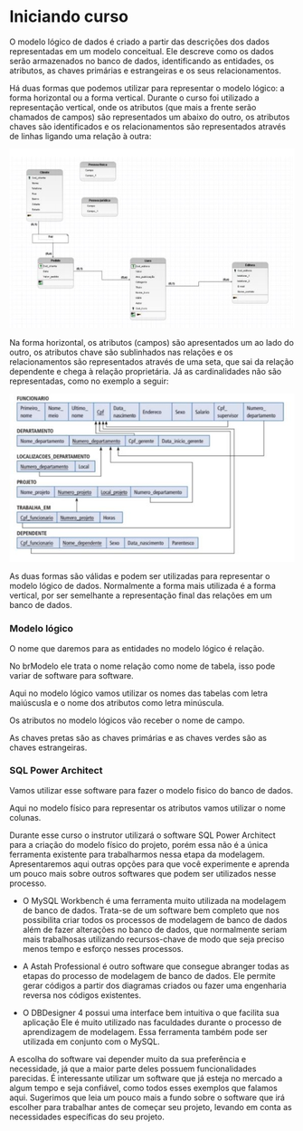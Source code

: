 # Iniciando curso

O modelo lógico de dados é criado a partir das descrições dos dados representadas em um modelo conceitual. Ele descreve como os dados serão armazenados no banco de dados, identificando as entidades, os atributos, as chaves primárias e estrangeiras e os seus relacionamentos.

Há duas formas que podemos utilizar para representar o modelo lógico: a forma horizontal ou a forma vertical. Durante o curso foi utilizado a representação vertical, onde os atributos (que mais a frente serão chamados de campos) são representados um abaixo do outro, os atributos chaves são identificados e os relacionamentos são representados através de linhas ligando uma relação à outra:

![Representação de modelo lógico na vertical](img/01.JPG)

Na forma horizontal, os atributos (campos) são apresentados um ao lado do outro, os atributos chave são sublinhados nas relações e os relacionamentos são representados através de uma seta, que sai da relação dependente e chega à relação proprietária. Já as cardinalidades não são representadas, como no exemplo a seguir:

![Representação de modelo lógico na horizontal](img/02.JPG)

As duas formas são válidas e podem ser utilizadas para representar o modelo lógico de dados. Normalmente a forma mais utilizada é a forma vertical, por ser semelhante a representação final das relações em um banco de dados.

### Modelo lógico

O nome que daremos para as entidades no modelo lógico é relação.

No brModelo ele trata o nome relação como nome de tabela, isso pode variar de software para software.

Aqui no modelo lógico vamos utilizar os nomes das tabelas com letra maiúscusla e o nome dos atributos como letra minúscula.

Os atributos no modelo lógicos vão receber o nome de campo.

As chaves pretas são as chaves primárias e as chaves verdes são as chaves estrangeiras.

### SQL Power Architect

Vamos utilizar esse software para fazer o modelo fisico do banco de dados.

Aqui no modelo físico para representar os atributos vamos utilizar o nome colunas.

Durante esse curso o instrutor utilizará o software SQL Power Architect para a criação do modelo físico do projeto, porém essa não é a única ferramenta existente para trabalharmos nessa etapa da modelagem. Apresentaremos aqui outras opções para que você experimente e aprenda um pouco mais sobre outros softwares que podem ser utilizados nesse processo.

- O MySQL Workbench é uma ferramenta muito utilizada na modelagem de banco de dados. Trata-se de um software bem completo que nos possibilita criar todos os processos de modelagem de banco de dados além de fazer alterações no banco de dados, que normalmente seriam mais trabalhosas utilizando recursos-chave de modo que seja preciso menos tempo e esforço nesses processos.

- A Astah Professional é outro software que consegue abranger todas as etapas do processo de modelagem de banco de dados. Ele permite gerar códigos a partir dos diagramas criados ou fazer uma engenharia reversa nos códigos existentes.

- O DBDesigner 4 possui uma interface bem intuitiva o que facilita sua aplicação Ele é muito utilizado nas faculdades durante o processo de aprendizagem de modelagem. Essa ferramenta também pode ser utilizada em conjunto com o MySQL.

A escolha do software vai depender muito da sua preferência e necessidade, já que a maior parte deles possuem funcionalidades parecidas. É interessante utilizar um software que já esteja no mercado a algum tempo e seja confiável, como todos esses exemplos que falamos aqui. Sugerimos que leia um pouco mais a fundo sobre o software que irá escolher para trabalhar antes de começar seu projeto, levando em conta as necessidades específicas do seu projeto.

